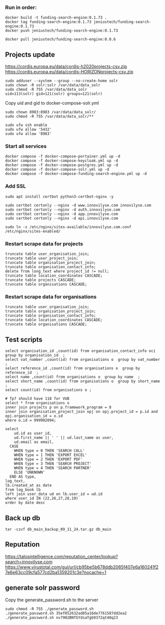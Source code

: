 ### Run in order:
```
docker build -t funding-search-engine:0.1.73 .
docker tag funding-search-engine:0.1.73 jeniustech/funding-search-engine:0.1.73
docker push jeniustech/funding-search-engine:0.1.73

```

```
docker pull jeniustech/funding-search-engine:0.0.6
```

## Projects update
https://cordis.europa.eu/data/cordis-h2020projects-csv.zip
https://cordis.europa.eu/data/cordis-HORIZONprojects-csv.zip
```
sudo adduser --system --group --no-create-home solr
sudo chown -R solr:solr /var/data/data_solr
sudo chmod -R 755 /var/data/data_solr
uid=113(solr) gid=121(solr) groups=121(solr)
```

Copy uid and gid to docker-compose-solr.yml
```
sudo chown 8983:8983 /var/data/data_solr/
sudo chmod -R 755 /var/data/data_solr/**
```
```
sudo ufw ssh enable
sudo ufw allow '5432'
sudo ufw allow '8983'
```

### Start all services
```
docker compose -f docker-compose-portainer.yml up -d
docker compose -f docker-compose-keycloak.yml up -d
docker compose -f docker-compose-postgres.yml up -d
docker compose -f docker-compose-solr.yml up -d
docker compose -f docker-compose-funding-search-engine.yml up -d
```


### Add SSL
```
sudo apt install certbot python3-certbot-nginx -y
```
```
sudo certbot certonly --nginx -d www.innovilyse.com innovilyse.com
sudo certbot certonly --nginx -d auth.innovilyse.com
sudo certbot certonly --nginx -d app.innovilyse.com
sudo certbot certonly --nginx -d api.innovilyse.com
```
```
sudo ln -s /etc/nginx/sites-available/innovilyse.com.conf /etc/nginx/sites-enabled/
```


### Restart scrape data for projects
```
truncate table user_organisation_join;
truncate table user_project_join;
truncate table organisation_project_join;
truncate table organisation_contact_info;
delete from long_text where project_id != null;
truncate table location_coordinates CASCADE;
truncate table projects CASCADE;
truncate table organisations CASCADE;
```

### Restart scrape data for organisations
```
truncate table user_organisation_join;
truncate table organisation_project_join;
truncate table organisation_contact_info;
truncate table location_coordinates CASCADE;
truncate table organisations CASCADE;
```


## Test scripts
```
select organisation_id ,count(id) from organisation_contact_info oci group by organisation_id  ;
select vat_number ,count(id) from organisations o  group by vat_number  ;
select reference_id ,count(id) from organisations o  group by reference_id  ;
select name ,count(id) from organisations o  group by name  ;
select short_name ,count(id) from organisations o  group by short_name  ;
select count(id) from organisations o ;

# fp7 should have 118 for VUB
select * from organisations o 
inner join projects p on p.framework_program = 8
inner join organisation_project_join opj on opj.project_id = p.id and opj.organisation_id = o.id 
where o.id = 999902094;

```


````log book view
select
    ud.id as user_id,
    ud.first_name || ' ' || ud.last_name as user,
    ud.email as email,
  CASE
    WHEN type = 0 THEN 'SEARCH CALL'
    WHEN type = 1 THEN 'EXPORT EXCEL'
    WHEN type = 2 THEN 'EXPORT PDF'
    WHEN type = 3 THEN 'SEARCH PROJECT'
    WHEN type = 4 THEN 'SEARCH PARTNER'
    ELSE 'UNKNOWN' 
  END AS type,
log_text,
lb.created_at as date
from log_book lb
left join user_data ud on lb.user_id = ud.id
where user_id IN (22,26,27,28,19)
order by date desc 
````

## Back up db
````
tar -czvf db_main_backup_09_11_24.tar.gz db_main
````

## Reputation
https://talosintelligence.com/reputation_center/lookup?search=innovilyse.com
https://www.virustotal.com/gui/url/cb95be5b678ddb2065f407e6a160241f27e6e63cc09cfa577cd2ba1359201c3e?nocache=1

## generate solr password
Copy the generate_password.sh to the server
````
sudo chmod -R 755 ./generate_password.sh
./generate_password.sh 35ef052632ad85a16de7761587dd2ea2
./generate_password.sh nv7902BNTGYdsaTgb9372qt40q23
````
